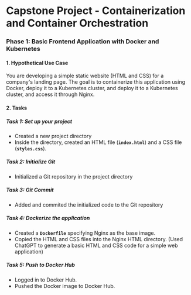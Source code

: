 # Capstone Project - Containerization and Container Orchestration

### Phase 1: Basic Frontend Application with Docker and Kubernetes

#### 1. Hypothetical Use Case
You are developing a simple static website (HTML and CSS) for a company's landing page. The goal is to containerize this application using Docker, deploy it to a Kubernetes cluster, and deploy it to a Kubernetes cluster, and access it through Nginx.

#### 2. Tasks
##### Task 1: Set up your project
- Created a new project directory
- Inside the directory, created an HTML file (**`index.html`**) and a CSS file (**`styles.css`**).

##### Task 2: Initialize Git
- Initialized a Git repository in the project directory

##### Task 3: Git Commit
- Added and commited the initialized code to the Git repository

##### Task 4: Dockerize the application
- Created a **`Dockerfile`** specifying Nginx as the base image.
- Copied the HTML and CSS files into the Nginx HTML directory. (Used ChatGPT to generate a basic HTML and CSS code for a simple web application)

##### Task 5: Push to Docker Hub
- Logged in to Docker Hub.
- Pushed the Docker image to Docker Hub.

